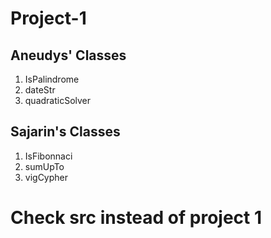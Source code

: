 # Project-1

## Aneudys' Classes

1. IsPalindrome
2. dateStr
3. quadraticSolver


## Sajarin's Classes

1. IsFibonnaci
2. sumUpTo
3. vigCypher

# Check src instead of project 1
